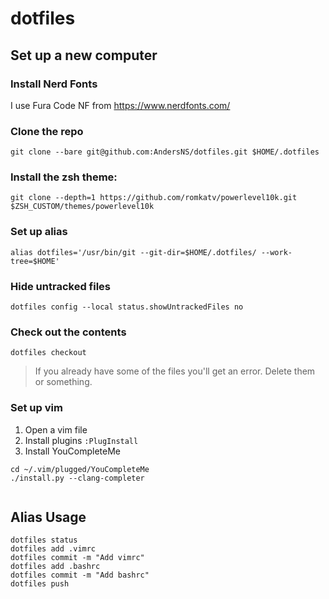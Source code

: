# dotfiles

## Set up a new computer
### Install Nerd Fonts
I use Fura Code NF from https://www.nerdfonts.com/

### Clone the repo
`git clone --bare git@github.com:AndersNS/dotfiles.git $HOME/.dotfiles`

### Install the zsh theme:

`git clone --depth=1 https://github.com/romkatv/powerlevel10k.git $ZSH_CUSTOM/themes/powerlevel10k`

### Set up alias
`alias dotfiles='/usr/bin/git --git-dir=$HOME/.dotfiles/ --work-tree=$HOME'`

### Hide untracked files
`dotfiles config --local status.showUntrackedFiles no`

### Check out the contents
`dotfiles checkout`

> If you already have some of the files you'll get an error. Delete them or something. 

### Set up vim
1. Open a vim file
2. Install plugins `:PlugInstall`
3. Install YouCompleteMe
```
cd ~/.vim/plugged/YouCompleteMe
./install.py --clang-completer


```



## Alias Usage
```
dotfiles status
dotfiles add .vimrc
dotfiles commit -m "Add vimrc"
dotfiles add .bashrc
dotfiles commit -m "Add bashrc"
dotfiles push
```
